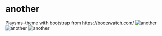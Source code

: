 # another
Playsms-theme with bootstrap from https://bootswatch.com/
![another](https://raw.githubusercontent.com/winardiaris/another/master/images/Login.png)
![another](https://raw.githubusercontent.com/winardiaris/another/master/images/Home.png)
![another](https://raw.githubusercontent.com/winardiaris/another/master/images/Compose_message.png)
